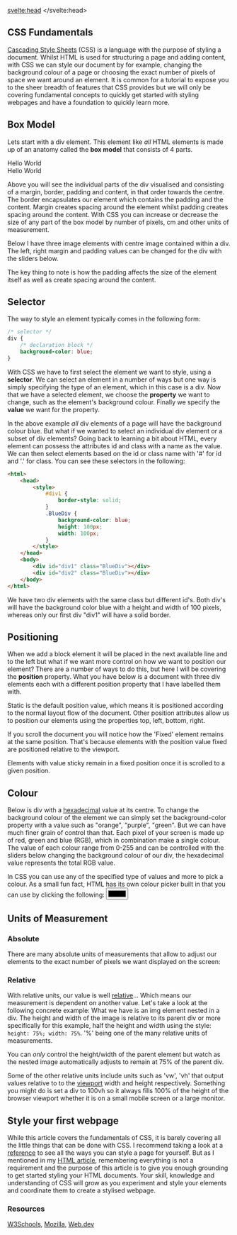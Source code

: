 <script>
import RGB from "$lib/RGB.svelte";
import BoxModel from "$lib/BoxModel.svelte";
import Positioning from "$lib/CSSposition.svelte";
import AbsoluteLength from "$lib/AbsoluteLength.svelte";
import RelativeLength from "$lib/RelativeLength.svelte";
import CSSMontage from "$lib/CSSMontage.svelte";
import '$lib/styles/vscode-dark.css';
</script>

<svelte:head>
	<title>CSS Fundamentals | Sergen Karaoglan</title>
	<meta name="description" content="Learn the fundamentals of CSS" />
</svelte:head>

<article class="max-md:mx-4 prose lg:prose-xl m-auto pt-16">

# CSS Fundamentals

[Cascading Style Sheets](https://en.wikipedia.org/wiki/CSS) (CSS) is a language with the purpose of styling a document. Whilst HTML is used for structuring a page and adding content, with CSS we can style our document by for example, changing the background colour of a page or choosing the exact number of pixels of space we want around an element. It is common for a tutorial to expose you to the sheer breadth of features that CSS provides but we will only be covering fundamental concepts to quickly get started with styling webpages and have a foundation to quickly learn more.

## Box Model
Lets start with a div element. This element like *all* HTML elements is made up of an anatomy called the **box model** that consists of 4 parts.

<div class="h-48 w-48 mx-auto flex-center">Hello World</div>

<div class="h-48 w-48 bg-blue-800 mx-auto flex-center ">
	<div class="h-40 w-40 bg-slate-300 mx-auto flex-center">
		<div class="h-36 w-36 bg-blue-500 mx-auto flex-center">
			<div class="h-28 w-28 bg-slate-800 mx-auto flex-center text-white">Hello World</div>
		</div>
	</div>
</div>

Above you will see the individual parts of the div visualised and consisting of a <span class="text-blue-800">margin</span>, <span class="text-slate-500">border</span>, <span class="text-blue-500">padding</span> and <span class="text-slate-800">content</span>, in that order towards the centre. The border encapsulates our element which contains the padding and the content. Margin creates spacing around the element whilst padding creates spacing around the content. With CSS you can increase or decrease the size of any part of the box model by number of pixels, cm and other units of measurement.

Below I have three image elements with centre image contained within a div. The left, right margin and padding values can be changed for the div with the sliders below.

<BoxModel />

The key thing to note is how the padding affects the size of the element itself as well as create spacing around the content.

## Selector
The way to style an element typically comes in the following form:

```CSS
/* selector */
div {
	/* declaration block */
	background-color: blue;
}
```

With CSS we have to first select the element we want to style, using a **selector**. We can select an element in a number of ways but one way is simply specifying the type of an element, which in this case is a div. Now that we have a selected element, we choose the **property** we want to change, such as the element's background colour. Finally we specify the **value** we want for the property.

In the above example *all* div elements of a page will have the background colour blue. But what if we wanted to select an individual div element or a subset of div elements?
Going back to learning a bit about HTML, every element can possess the attributes id and class with a name as the value. We can then select elements based on the id or class name with '#' for id and '.' for class. You can see these selectors in the following:

```HTML
<html>
	<head>
		<style>
			#div1 {
				border-style: solid;
			}
			.BlueDiv {
				background-color: blue;
				height: 100px;
                width: 100px;
			}
		</style>
	</head>
	<body>
		<div id="div1" class="BlueDiv"></div>
		<div id="div2" class="BlueDiv"></div>
	</body>
</html>
```

We have two div elements with the same class but different id's. Both div's will have the background color blue with a height and width of 100 pixels, whereas only our first div "div1" will have a solid border.

## Positioning
When we add a block element it will be placed in the next available line and to the left but what if we want more control on how we want to position our element?
There are a number of ways to do this, but here I will be covering the **position** property. What you have below is a document with three div elements each with a different position property that I have labelled them with.

Static is the default position value, which means it is positioned according to the normal layout flow of the document. Other position attributes allow us to position our elements using the properties top, left, bottom, right.

If you scroll the document you will notice how the 'Fixed' element remains at the same position. That's because elements with the position value fixed are positioned relative to the viewport.

Elements with value sticky remain in a fixed position once it is scrolled to a given position.
<Positioning />

## Colour
Below is div with a [hexadecimal](https://en.wikipedia.org/wiki/Hexadecimal) value at its centre. To change the background colour of the element we can simply set the background-color property with a value such as "orange", "purple", "green". But we can have much finer grain of control than that. Each pixel of your screen is made up of red, green and blue (RGB), which in combination make a single colour. The value of each colour range from 0-255 and can be controlled with the sliders below changing the background colour of our div, the hexadecimal value represents the total RGB value.

<RGB />

In CSS you can use any of the specified type of values and more to pick a colour.
As a small fun fact, HTML has its own colour picker built in that you can use by clicking the following:
<input class="h-20 w-20 mx-auto block" type="color">

## Units of Measurement
### Absolute
There are many absolute units of measurements that allow to adjust our elements to the exact number of pixels we want displayed on the screen:

<AbsoluteLength />

### Relative
With relative units, our value is well [relative](https://en.wiktionary.org/wiki/relative#English)... Which means our measurement is dependent on another value. Let's take a look at the following concrete example:
What we have is an img element nested in a div. The height and width of the image is relative to its parent div or more specifically for this example, half the height and width using the style: ```height: 75%; width: 75%```. '%' being one of the many relative units of measurements.

You can *only* control the height/width of the parent element but watch as the nested image automatically adjusts to remain at 75% of the parent div.

<RelativeLength />

Some of the other relative units include units such as 'vw', 'vh' that output values relative to to the [viewport](https://en.wikipedia.org/wiki/Viewport) width and height respectively.
Something you might do is set a div to 100vh so it always fills 100% of the height of the browser viewport whether it is on a small mobile screen or a large monitor.

## Style your first webpage 
While this article covers the fundamentals of CSS, it is barely covering all the little things that can be done with CSS. I recommend taking a look at a [reference](https://www.w3schools.com/cssref/index.php) to see all the ways you can style a page for yourself. But as I mentioned in my [HTML article](/html-fundamentals), remembering everything is not a requirement and the purpose of this article is to give you enough grounding to get started styling your HTML documents. Your skill, knowledge and understanding of CSS will grow as you experiment and style your elements and coordinate them to create a stylised webpage.

<CSSMontage />

### Resources
[W3Schools](https://www.w3schools.com/css/),
[Mozilla](https://developer.mozilla.org/en-US/docs/Web/CSS),
[Web.dev](https://web.dev/learn/css/)

</article>